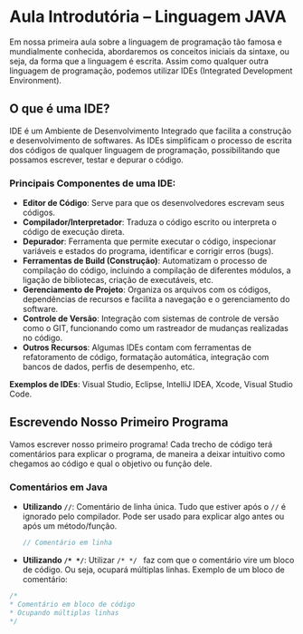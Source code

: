 # Aula Introdutória – Linguagem JAVA

Em nossa primeira aula sobre a linguagem de programação tão famosa e mundialmente conhecida, abordaremos os conceitos iniciais da sintaxe, ou seja, da forma que a linguagem é escrita. Assim como qualquer outra linguagem de programação, podemos utilizar IDEs (Integrated Development Environment).

## O que é uma IDE?

IDE é um Ambiente de Desenvolvimento Integrado que facilita a construção e desenvolvimento de softwares. As IDEs simplificam o processo de escrita dos códigos de qualquer linguagem de programação, possibilitando que possamos escrever, testar e depurar o código.

### Principais Componentes de uma IDE:

- **Editor de Código**: Serve para que os desenvolvedores escrevam seus códigos.
- **Compilador/Interpretador**: Traduza o código escrito ou interpreta o código de execução direta.
- **Depurador**: Ferramenta que permite executar o código, inspecionar variáveis e estados do programa, identificar e corrigir erros (bugs).
- **Ferramentas de Build (Construção)**: Automatizam o processo de compilação do código, incluindo a compilação de diferentes módulos, a ligação de bibliotecas, criação de executáveis, etc.
- **Gerenciamento de Projeto**: Organiza os arquivos com os códigos, dependências de recursos e facilita a navegação e o gerenciamento do software.
- **Controle de Versão**: Integração com sistemas de controle de versão como o GIT, funcionando como um rastreador de mudanças realizadas no código.
- **Outros Recursos**: Algumas IDEs contam com ferramentas de refatoramento de código, formatação automática, integração com bancos de dados, perfis de desempenho, etc.

**Exemplos de IDEs**: Visual Studio, Eclipse, IntelliJ IDEA, Xcode, Visual Studio Code.

## Escrevendo Nosso Primeiro Programa

Vamos escrever nosso primeiro programa! Cada trecho de código terá comentários para explicar o programa, de maneira a deixar intuitivo como chegamos ao código e qual o objetivo ou função dele.

### Comentários em Java

- **Utilizando `//`**: Comentário de linha única. Tudo que estiver após o `//` é ignorado pelo compilador. Pode ser usado para explicar algo antes ou após um método/função.

  ```java
  // Comentário em linha

- **Utilizando `/* */`**: Utilizar `/* */ ` faz com que o comentário vire um bloco de código. Ou seja, ocupará múltiplas linhas. Exemplo de um bloco de comentário:

```java
/* 
* Comentário em bloco de código
* Ocupando múltiplas linhas 
*/
